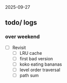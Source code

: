 2025-09-27
## todo/ logs
### over weekend
- [ ] Revisit
	- [ ] LRU cache
	- [ ] first bad version
	- [ ] koko eating bananas
	- [ ] level order traversal
	- [ ] path sum 